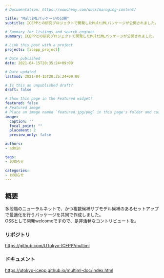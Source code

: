 ```yaml
---
# Documentation: https://wowchemy.com/docs/managing-content/

title: "MultiMLパッケージの公開"
subtitle: ICEPPとの研究プロジェクトで開発したMultiMLパッケージが公開されました。

# Summary for listings and search engines
summary: ICEPPとの研究プロジェクトで開発したMultiMLパッケージが公開されました。

# Link this post with a project
projects: [icepp_project]

# Date published
date: 2021-04-15T20:35:24+09:00

# Date updated
lastmod: 2021-04-15T20:35:24+09:00

# Is this an unpublished draft?
draft: false

# Show this page in the Featured widget?
featured: false
# Featured image
# Place an image named `featured.jpg/png` in this page's folder and customize its options here.
image:
  caption: ''
  focal_point: ""
  placement: 2
  preview_only: false

authors:
- admin

tags:
- お知らせ

categories:
- お知らせ
---
```


## 概要
多段階のニューラルネットで、かつ複数候補サブモデル候補のあるセットアップで最適化を行うパッケージを共同で作成しました。  
OSSとして開発welcomeですので、是非活発なコントリビュートを。

### リポジトリ
https://github.com/UTokyo-ICEPP/multiml

### ドキュメント
https://utokyo-icepp.github.io/multiml-doc/index.html
